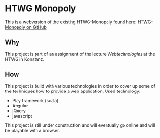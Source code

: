 # HTWG Monopoly

This is a webversion of the existing HTWG-Monopoly found here: [HTWG-Monopoly on GitHub](https://github.com/T1m1/de.htwg.se.monopoly)

## Why
This project is part of an assignment of the lecture *Webtechnologies* at the HTWG in Konstanz.

## How
This project is build with various technologies in order to cover up some of the techniques how to provide a web application.
Used technology:
 - Play framework (scala)
 - Angular
 - jQuery
 - javascript
 
This project is still under construction and will eventually go online and will be playable with a browser.
